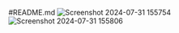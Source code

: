 #README.md
![Screenshot 2024-07-31 155754](https://github.com/user-attachments/assets/b3724ae6-5c09-4d42-a412-55f1b8fccb5b)
![Screenshot 2024-07-31 155806](https://github.com/user-attachments/assets/061a4906-fc58-4cfe-b23b-7068aa549600)
